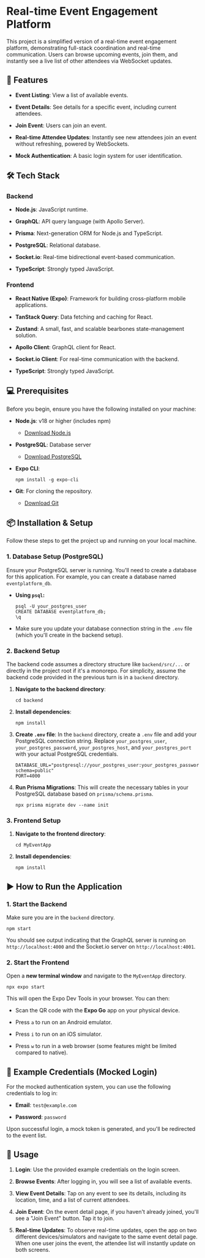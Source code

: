 # Real-time Event Engagement Platform

This project is a simplified version of a real-time event engagement platform, demonstrating full-stack coordination and real-time communication. Users can browse upcoming events, join them, and instantly see a live list of other attendees via WebSocket updates.

## 🚀 Features

* **Event Listing**: View a list of available events.

* **Event Details**: See details for a specific event, including current attendees.

* **Join Event**: Users can join an event.

* **Real-time Attendee Updates**: Instantly see new attendees join an event without refreshing, powered by WebSockets.

* **Mock Authentication**: A basic login system for user identification.

## 🛠️ Tech Stack

### Backend

* **Node.js**: JavaScript runtime.

* **GraphQL**: API query language (with Apollo Server).

* **Prisma**: Next-generation ORM for Node.js and TypeScript.

* **PostgreSQL**: Relational database.

* **Socket.io**: Real-time bidirectional event-based communication.

* **TypeScript**: Strongly typed JavaScript.

### Frontend

* **React Native (Expo)**: Framework for building cross-platform mobile applications.

* **TanStack Query**: Data fetching and caching for React.

* **Zustand**: A small, fast, and scalable bearbones state-management solution.

* **Apollo Client**: GraphQL client for React.

* **Socket.io Client**: For real-time communication with the backend.

* **TypeScript**: Strongly typed JavaScript.

## 💻 Prerequisites

Before you begin, ensure you have the following installed on your machine:

* **Node.js**: v18 or higher (includes npm)

  * [Download Node.js](https://nodejs.org/)

* **PostgreSQL**: Database server

  * [Download PostgreSQL](https://www.postgresql.org/download/)

* **Expo CLI**:

  ```
  npm install -g expo-cli
  ```

* **Git**: For cloning the repository.

  * [Download Git](https://git-scm.com/downloads)

## 📦 Installation & Setup

Follow these steps to get the project up and running on your local machine.

### 1. Database Setup (PostgreSQL)

Ensure your PostgreSQL server is running. You'll need to create a database for this application. For example, you can create a database named `eventplatform_db`.

* **Using `psql`:**

  ```
  psql -U your_postgres_user
  CREATE DATABASE eventplatform_db;
  \q
  ```

* Make sure you update your database connection string in the `.env` file (which you'll create in the backend setup).

### 2. Backend Setup

The backend code assumes a directory structure like `backend/src/...` or directly in the project root if it's a monorepo. For simplicity, assume the backend code provided in the previous turn is in a `backend` directory.

1. **Navigate to the backend directory**:

   ```
   cd backend
   ```

2. **Install dependencies**:

   ```
   npm install
   ```

3. **Create `.env` file**: In the `backend` directory, create a `.env` file and add your PostgreSQL connection string. Replace `your_postgres_user`, `your_postgres_password`, `your_postgres_host`, and `your_postgres_port` with your actual PostgreSQL credentials.

   ```
   DATABASE_URL="postgresql://your_postgres_user:your_postgres_password@your_postgres_host:your_postgres_port/eventplatform_db?schema=public"
   PORT=4000
   ```

4. **Run Prisma Migrations**: This will create the necessary tables in your PostgreSQL database based on `prisma/schema.prisma`.

   ```
   npx prisma migrate dev --name init
   ```

### 3. Frontend Setup

1. **Navigate to the frontend directory**:

   ```
   cd MyEventApp
   ```

2. **Install dependencies**:

   ```
   npm install
   ```

## ▶️ How to Run the Application

### 1. Start the Backend

Make sure you are in the `backend` directory.

```
npm start
```

You should see output indicating that the GraphQL server is running on `http://localhost:4000` and the Socket.io server on `http://localhost:4001`.

### 2. Start the Frontend

Open a **new terminal window** and navigate to the `MyEventApp` directory.

```
npx expo start
```

This will open the Expo Dev Tools in your browser. You can then:

* Scan the QR code with the **Expo Go** app on your physical device.

* Press `a` to run on an Android emulator.

* Press `i` to run on an iOS simulator.

* Press `w` to run in a web browser (some features might be limited compared to native).

## 🔑 Example Credentials (Mocked Login)

For the mocked authentication system, you can use the following credentials to log in:

* **Email**: `test@example.com`

* **Password**: `password`

Upon successful login, a mock token is generated, and you'll be redirected to the event list.

## 🚀 Usage

1. **Login**: Use the provided example credentials on the login screen.

2. **Browse Events**: After logging in, you will see a list of available events.

3. **View Event Details**: Tap on any event to see its details, including its location, time, and a list of current attendees.

4. **Join Event**: On the event detail page, if you haven't already joined, you'll see a "Join Event" button. Tap it to join.

5. **Real-time Updates**: To observe real-time updates, open the app on two different devices/simulators and navigate to the same event detail page. When one user joins the event, the attendee list will instantly update on both screens.
